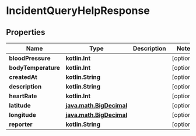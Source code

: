 
# IncidentQueryHelpResponse

## Properties
| Name | Type | Description | Notes |
| ------------ | ------------- | ------------- | ------------- |
| **bloodPressure** | **kotlin.Int** |  |  [optional] |
| **bodyTemperature** | **kotlin.Int** |  |  [optional] |
| **createdAt** | **kotlin.String** |  |  [optional] |
| **description** | **kotlin.String** |  |  [optional] |
| **heartRate** | **kotlin.Int** |  |  [optional] |
| **latitude** | [**java.math.BigDecimal**](java.math.BigDecimal.md) |  |  [optional] |
| **longitude** | [**java.math.BigDecimal**](java.math.BigDecimal.md) |  |  [optional] |
| **reporter** | **kotlin.String** |  |  [optional] |



